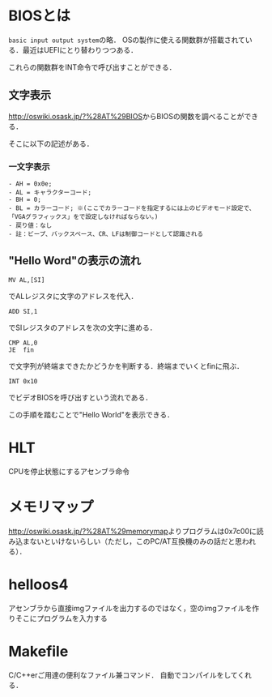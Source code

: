 # BIOSとは

`basic input output system`の略．
OSの製作に使える関数群が搭載されている．最近はUEFIにとり替わりつつある．

これらの関数群をINT命令で呼び出すことができる．

## 文字表示

<http://oswiki.osask.jp/?%28AT%29BIOS>からBIOSの関数を調べることができる．

そこに以下の記述がある．

### 一文字表示
    - AH = 0x0e;
    - AL = キャラクターコード;
    - BH = 0;
    - BL = カラーコード; ※(ここでカラーコードを指定するには上のビデオモード設定で、「VGAグラフィックス」をで設定しなければならない。)
    - 戻り値：なし
    - 註：ビープ、バックスペース、CR、LFは制御コードとして認識される

## "Hello Word"の表示の流れ

~~~
MV AL,[SI]
~~~
でALレジスタに文字のアドレスを代入． 

~~~
ADD SI,1
~~~
でSIレジスタのアドレスを次の文字に進める．  

~~~
CMP AL,0
JE  fin
~~~
で文字列が終端まできたかどうかを判断する．終端までいくとfinに飛ぶ．  

~~~
INT 0x10
~~~
でビデオBIOSを呼び出すという流れである．

この手順を踏むことで"Hello World"を表示できる．

# HLT

CPUを停止状態にするアセンブラ命令

# メモリマップ

<http://oswiki.osask.jp/?%28AT%29memorymap>よりプログラムは0x7c00に読み込まないといけないらしい（ただし，このPC/AT互換機のみの話だと思われる）．

# helloos4

アセンブラから直接imgファイルを出力するのではなく，空のimgファイルを作りそこにプログラムを入力する

# Makefile

C/C++erご用達の便利なファイル兼コマンド．
自動でコンパイルをしてくれる．


